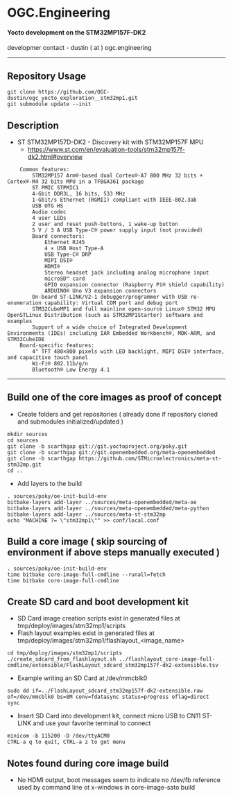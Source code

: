 # OGC.Engineering
#### Yocto development on the STM32MP157F-DK2
developmer contact - dustin ( at ) ogc.engineering

---

## Repository Usage
```
git clone https://github.com/OGC-dustin/ogc_yocto_exploration__stm32mp1.git
git submodule update --init
```

## Description
* ST STM32MP157D-DK2 - Discovery kit with STM32MP157F MPU
    * https://www.st.com/en/evaluation-tools/stm32mp157f-dk2.html#overview
```
    Common features:
        STM32MP157 Arm®-based dual Cortex®‑A7 800 MHz 32 bits + Cortex®‑M4 32 bits MPU in a TFBGA361 package
        ST PMIC STPMIC1
        4-Gbit DDR3L, 16 bits, 533 MHz
        1-Gbit/s Ethernet (RGMII) compliant with IEEE-802.3ab
        USB OTG HS
        Audio codec
        4 user LEDs
        2 user and reset push-buttons, 1 wake-up button
        5 V / 3 A USB Type-C® power supply input (not provided)
        Board connectors:
            Ethernet RJ45
            4 × USB Host Type-A
            USB Type-C® DRP
            MIPI DSI®
            HDMI®
            Stereo headset jack including analog microphone input
            microSD™ card
            GPIO expansion connector (Raspberry Pi® shield capability)
            ARDUINO® Uno V3 expansion connectors
        On-board ST-LINK/V2-1 debugger/programmer with USB re-enumeration capability: Virtual COM port and debug port
        STM32CubeMP1 and full mainline open-source Linux® STM32 MPU OpenSTLinux Distribution (such as STM32MP1Starter) software and examples
        Support of a wide choice of Integrated Development Environments (IDEs) including IAR Embedded Workbench®, MDK-ARM, and STM32CubeIDE
    Board-specific features:
        4" TFT 480×800 pixels with LED backlight, MIPI DSI® interface, and capacitive touch panel
        Wi‑Fi® 802.11b/g/n
        Bluetooth® Low Energy 4.1
```

---

## Build one of the core images as proof of concept
* Create folders and get repositories ( already done if repository cloned and submodules initialized/updated )
```
mkdir sources
cd sources
git clone -b scarthgap git://git.yoctoproject.org/poky.git
git clone -b scarthgap git://git.openembedded.org/meta-openembedded
git clone -b scarthgap https://github.com/STMicroelectronics/meta-st-stm32mp.git
cd ..
```
* Add layers to the build
```
. sources/poky/oe-init-build-env
bitbake-layers add-layer ../sources/meta-openembedded/meta-oe
bitbake-layers add-layer ../sources/meta-openembedded/meta-python
bitbake-layers add-layer ../sources/meta-st-stm32mp
echo "MACHINE ?= \"stm32mp1\"" >> conf/local.conf
```

## Build a core image ( skip sourcing of environment if above steps manually executed )
```
. sources/poky/oe-init-build-env
time bitbake core-image-full-cmdline --runall=fetch
time bitbake core-image-full-cmdline
```

## Create SD card and boot development kit
* SD Card image creation scripts exist in generated files at tmp/deploy/images/stm32mp1/scripts
* Flash layout examples exist in generated files at tmp/deploy/images/stm32mp1/flashlayout_<image_name>
```
cd tmp/deploy/images/stm32mp1/scripts
./create_sdcard_from_flashlayout.sh ../flashlayout_core-image-full-cmdline/extensible/FlashLayout_sdcard_stm32mp157f-dk2-extensible.tsv 
```
* Example writing an SD Card at /dev/mmcblk0
```
sudo dd if=../FlashLayout_sdcard_stm32mp157f-dk2-extensible.raw of=/dev/mmcblk0 bs=8M conv=fdatasync status=progress oflag=direct
sync
```
* Insert SD Card into development kit, connect micro USB to CN11 ST-LINK and use your favorite terminal to connect
```
minicom -b 115200 -D /dev/ttyACM0
CTRL-a q to quit, CTRL-a z to get menu
```

## Notes found during core image build
* No HDMI output, boot messages seem to indicate no /dev/fb reference used by command line ot x-windows in core-image-sato build
